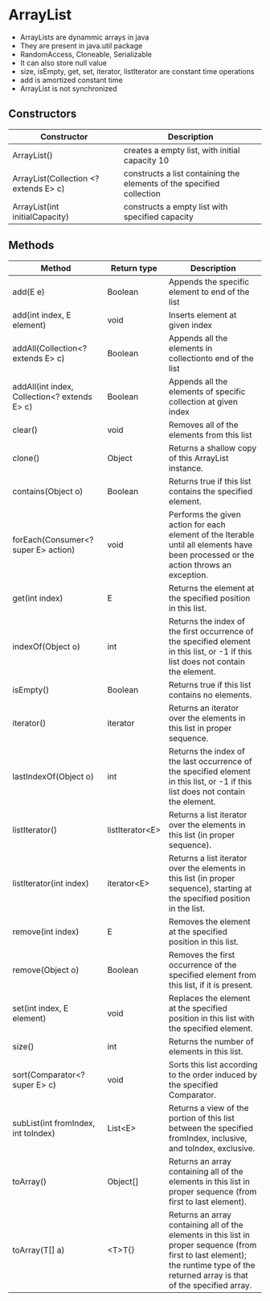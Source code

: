 # ArrayList
* ArrayLists are dynammic arrays in java
* They are present in java.util package
* RandomAccess, Cloneable, Serializable
* It can also store null value
* size, isEmpty, get, set, iterator, listIterator are constant time operations
* add is amortized constant time
* ArrayList is not synchronized
## Constructors

| Constructor  | Description  |
| ------------ | ------------ |
| ArrayList()  |  creates a empty list, with initial capacity 10 |
| ArrayList(Collection <? extends E> c)  |   constructs a list containing the elements of the specified collection|
| ArrayList(int initialCapacity)  | constructs a empty list with specified capacity  |

## Methods

| Method | Return type | Description  |
| ------------ | ------------ | ------------ |
| add(E e)  | Boolean  | Appends the specific element to end of the list  |
| add(int index, E element)  | void  | Inserts element at given index  |
| addAll(Collection<? extends E> c)  | Boolean  | Appends all the elements in collectionto end of the list|
| addAll(int index, Collection<? extends E> c) | Boolean | Appends all the elements of specific collection at given index  |
| clear()  | void  | Removes all of the elements from this list  |
| clone()  |  Object | Returns a shallow copy of this ArrayList instance.   |
| contains(Object o)  | Boolean  | Returns true if this list contains the specified element. |
| forEach(Consumer<? super E> action) | void  | Performs the given action for each element of the Iterable until all elements have been processed or the action throws an exception.  |
| get(int index) | E | Returns the element at the specified position in this list.  |
| indexOf(Object o) | int  | Returns the index of the first occurrence of the specified element in this list, or -1 if this list does not contain the element.  |
| isEmpty() | Boolean | Returns true if this list contains no elements.  |
| iterator()  | iterator<E>  | Returns an iterator over the elements in this list in proper sequence.  |
| lastIndexOf(Object o)  | int  |  Returns the index of the last occurrence of the specified element in this list, or -1 if this list does not contain the element. |
| listIterator()  |  listIterator\<E> |  Returns a list iterator over the elements in this list (in proper sequence). |
| listIterator(int index) | iterator\<E>  | Returns a list iterator over the elements in this list (in proper sequence), starting at the specified position in the list.  |
|  remove(int index) | E | Removes the element at the specified position in this list.  |
|  remove(Object o) |  Boolean |  Removes the first occurrence of the specified element from this list, if it is present. |
|  set(int index, E element) | void  | Replaces the element at the specified position in this list with the specified element.  |
|  size() | int  | Returns the number of elements in this list.  |
| sort(Comparator<? super E> c) |  void | Sorts this list according to the order induced by the specified Comparator.  |
| subList(int fromIndex, int toIndex) | List\<E>| Returns a view of the portion of this list between the specified fromIndex, inclusive, and toIndex, exclusive. |
| toArray()  |Object[]   | Returns an array containing all of the elements in this list in proper sequence (from first to last element).  |
| toArray(T[] a)  | \<T>T{}|Returns an array containing all of the elements in this list in proper sequence (from first to last element); the runtime type of the returned array is that of the specified array.|
